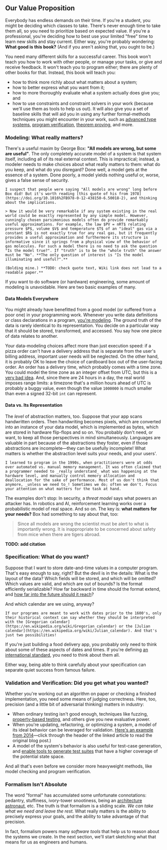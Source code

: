 
## Our Value Proposition

Everybody has endless demands on their time. If you're a student, you might be deciding which classes to take. There's never enough time to take them all, so you need to prioritize based on expected value. If you're a professional, you're deciding how to best use your limited "free" time to learn new skills and stay current. Either way, you're probably wondering: **What good is this book?** (And if you aren't asking that, you ought to be.)

You need many different skills for a successful career. This book won't teach you how to work with other people, or manage your tasks, or give and receive feedback. It won't teach you to program either; there are plenty of other books for that. Instead, this book will teach you:
* how to think more richly about what matters about a system; 
* how to better express what you want from it;
* how to more thoroughly evaluate what a system actually does give you; and
* how to use constraints and constraint solvers in your work (because we'll use them as tools to help us out).
It will also give you a set of baseline skills that will aid you in using any further formal-methods techniques you might encounter in your work, such as [advanced type systems](https://rust-book.cs.brown.edu), [program verification](https://dafny.org), [theorem proving](https://lean-lang.org), and more. 

### Modeling: What really matters?

There's a useful maxim by George Box: **"All models are wrong, but some are useful"**. The only completely accurate model of a system is that system itself, including all of its real external context. This is impractical; instead, a modeler needs to make choices about what really matters to them: what do you keep, and what do you disregard? Done well, a model gets at the essence of a system. Done poorly, a model yields nothing useful or, worse, gives a false sense of security. 

~~~admonish note title="George Box (1978)"
I suspect that people were saying "All models are wrong" long before Box did! But it's worth reading [this quote of his from 1978](https://doi.org/10.1016%2FB978-0-12-438150-6.50018-2), and thinking about the implications.

> Now it would be very remarkable if any system existing in the real world could be exactly represented by any simple model. However, cunningly chosen parsimonious models often do provide remarkably useful approximations. For example, the law $PV = nRT$ relating pressure $P$, volume $V$ and temperature $T$ of an "ideal" gas via a constant $R$ is not exactly true for any real gas, but it frequently provides a useful approximation and furthermore its structure is informative since it springs from a physical view of the behavior of gas molecules. For such a model there is no need to ask the question "Is the model true?". If "truth" is to be the "whole truth" the answer must be "No". **The only question of interest is "Is the model illuminating and useful?".** 

(Bolding mine.) **TODO: check quote text, Wiki link does not lead to a readable paper.**
~~~

If you want to do software (or hardware) engineering, some amount of modeling is unavoidable. Here are two basic examples of many.

#### Data Models Everywhere

You might already have benefitted from a good model (or suffered from a poor one) in your programming work. Whenever you write data definitions or class declarations in a program, [you're modeling](https://en.wikipedia.org/wiki/Data_model). The ground truth of the data is rarely identical to its representation. You decide on a particular way that it should be stored, transformed, and accessed. You say how one piece of data relates to another. 

Your data-modeling choices affect more than just execution speed: if a pizza order can't have a delivery address that is separate from the user's billing address, important user needs will be neglected. On the other hand, it is probably OK to leave the choice of cardboard box out of the user-facing order. An order has a delivery time, which probably comes with a time zone. You could model the time zone as an integer offset from UTC, but this is a [very bad idea](https://en.wikipedia.org/wiki/Time_zone). And, since there are 24 hours in a day, the real world imposes range limits: a timezone that's a million hours ahead of UTC is probably a buggy value, even though the value `1000000` is much smaller than even a signed 32-bit `int` can represent. 

#### Data vs. Its Representation 

The _level_ of abstraction matters, too. Suppose that your app scans handwritten orders. Then handwriting becomes pixels, which are converted into an instance of your data model, which is implemented as bytes, which are stored in hardware flip-flops and so on. You probably don't need, or want, to keep all those perspectives in mind simultaneously. Languages are valuable in part because of the abstractions they foster, even if those abstractions are incomplete&mdash;they can be usefully incomplete! What matters is whether the abstraction level suits your needs, and your users'.  

~~~admonish tip title="Memory Management" 
I learned to program in the 1990s, when practitioners were at odds over automated vs. manual memory management. It was often claimed that a programmer needed to _really understand_ what was happening at the hardware level, and manually control memory allocation and deallocation for the sake of performance. Most of us don't think that anymore, _unless we need to_! Sometimes we do; often we don't. Focus your attention on what matters for the task at hand. 
~~~

The examples don't stop: In security, a _threat model_ says what powers an attacker has. In robotics and AI, reinforcement learning works over a probabilistic model of real space. And so on. The key is: **what matters for your needs?** Box had something to say about that, too:

> Since all models are wrong the scientist must be alert to what is importantly wrong. It is inappropriate to be concerned about safety from mice when there are tigers abroad.  

**TODO: add citation**

### Specification: What do you want?

Suppose that I want to store date-and-time values in a computer program. That's easy enough to say, right? But the devil is in the details: What is the layout of the data? Which fields will be stored, and which will be omitted? Which values are valid, and which are out of bounds? Is the format efficiently serializable? How far backward in time should the format extend, and [how far into the future should it reach](https://en.wikipedia.org/wiki/Year_2000_problem)?

And which calendar are we using, anyway? 

~~~admonish note title="Yes, that's a real question."
If our programs are meant to work with dates prior to the 1600's, only their historical context can say whether they should be interpreted with the [Gregorian calendar](https://en.wikipedia.org/wiki/Gregorian_calendar) or the [Julian calendar](https://en.wikipedia.org/wiki/Julian_calendar). And that's just two possibilities!
~~~

If you're just building a food delivery app, you probably only need to think about some of these aspects of dates and times. If you're defining [an international standard](https://en.wikipedia.org/wiki/ISO_8601), you need to think about them all.

Either way, being able to think carefully about your specification can separate quiet success from famous failure.

### Validation and Verification: Did you get what you wanted?

Whether you're working out an algorithm on paper or checking a finished implementation, you need some means of judging correctness. Here, too, precision (and a little bit of adversarial thinking) matters in industry:
  * When ordinary testing isn't good enough, techniques like fuzzing, [property-based testing](../properties/pbt.md), and others give you new evaluative power. 
  * When you're updating, refactoring, or optimizing a system, a model of its ideal behavior can be leveraged for validation. [Here's an example from 2014](https://news.ycombinator.com/item?id=34726919)&mdash;click through the header of the linked article to read the original blog post.)
  * A model of the system's behavior is also useful for test-case generation, and [enable tools to generate test suites](https://hypothesis.readthedocs.io/en/latest/stateful.html) that have a higher coverage of the potential state space. 

And all that's even before we consider more heavyweight methods, like model checking and program verification.

### Formalism Isn't Absolute

The word "formal" has accumulated some unfortunate connotations: pedantry, stuffiness, ivory-tower snootiness, being an [architecture astronaut](https://en.wikipedia.org/wiki/Architecture_astronaut), etc. The truth is that formalism is a sliding scale. *We can take what we need and leave the rest.* What really matters is the ability to precisely express your goals, and the ability to take advantage of that precision. 

In fact, formalism powers many _software tools_ that help us to reason about the systems we create. In the next section, we'll start sketching what that means for us as engineers and humans.

<!-- You might not be used to thinking of programming as a "formal" activity, but it is. A programming language is a formal artifact: it has a precise meaning, usually defined in a detailed specification that few people need to read fully. Some factors are often left unspecified, and thus "implementation dependent", which is one reason why the difference between specification and implementation is more fluid than you might think.  -->




